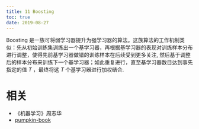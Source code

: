 ```yaml
---
title: 11 Boosting
toc: true
date: 2019-08-27
---
```

Boosting 是一族可将弱学习器提升为强学习器的算法。这族算法的工作机制类似：先从初始训练集训练出一个基学习器，再根据基学习器的表现对训练样本分布进行调整，使得先前基学习器做错的训练样本在后续受到更多关注, 然后基于调整后的样本分布来训练下一个基学习器；如此重复进行，直至基学习器数目达到事先指定的值 $T$ ，最终将这 $T$ 个基学习器进行加权结合.



# 相关

- 《机器学习》周志华
- [pumpkin-book](https://github.com/datawhalechina/pumpkin-book)
